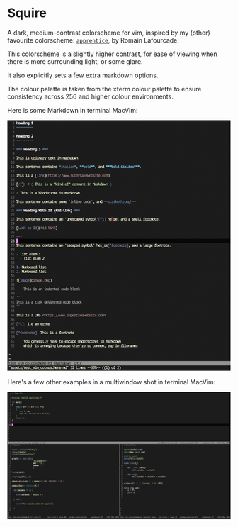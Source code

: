 Squire
======

A dark, medium-contrast colorscheme for vim, inspired by my (other) favourite colorscheme: [`apprentice`](https://github.com/romainl/Apprentice), by Romain Lafourcade.

This colorscheme is a slightly higher contrast, for ease of viewing when there is more surrounding light, or some glare.

It also explicitly sets a few extra markdown options.

The colour palette is taken from the xterm colour palette to ensure consistency across 256 and higher colour environments.

Here is some Markdown in terminal MacVim:

![image](assets/markdownscreenshot.png)

Here's a few other examples in a multiwindow shot in terminal MacVim:

![image](assets/multi_window_screenshot.png)




